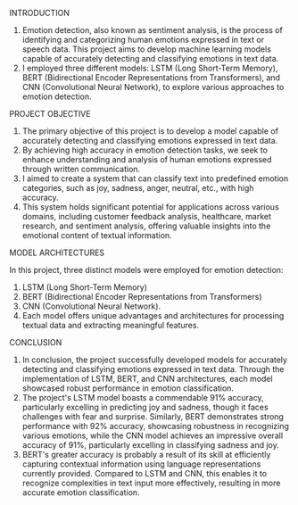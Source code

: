 INTRODUCTION

1. Emotion detection, also known as sentiment analysis, is the process of identifying and categorizing human emotions expressed in text or speech data. This project aims to develop machine learning models capable of accurately detecting and classifying emotions in text data.
2. I employed three different models: LSTM (Long Short-Term Memory), BERT (Bidirectional Encoder Representations from Transformers), and CNN (Convolutional Neural Network), to explore various approaches to emotion detection.

PROJECT OBJECTIVE

1. The primary objective of this project is to develop a model capable of accurately detecting and classifying emotions expressed in text data.
2. By achieving high accuracy in emotion detection tasks, we seek to enhance understanding and analysis of human emotions expressed through written communication.
3. I aimed to create a system that can classify text into predefined emotion categories, such as joy, sadness, anger, neutral, etc., with high accuracy.
4. This system holds significant potential for applications across various domains, including customer feedback analysis, healthcare, market research, and sentiment analysis, offering valuable insights into the emotional content of textual information.

MODEL ARCHITECTURES

In this project, three distinct models were employed for emotion detection:
1. LSTM (Long Short-Term Memory)
2. BERT (Bidirectional Encoder Representations from Transformers)
3. CNN (Convolutional Neural Network).
4. Each model offers unique advantages and architectures for processing textual data and extracting meaningful features.

CONCLUSION

1. In conclusion, the project successfully developed models for accurately detecting and classifying emotions expressed in text data. Through the implementation of LSTM, BERT, and CNN architectures, each model showcased robust performance in emotion classification.
2. The project's LSTM model boasts a commendable 91% accuracy, particularly excelling in predicting joy and sadness, though it faces challenges with fear and surprise. Similarly, BERT demonstrates strong performance with 92% accuracy, showcasing robustness in recognizing various emotions, while the CNN model achieves an impressive overall accuracy of 91%, particularly excelling in classifying sadness and joy.
3. BERT's greater accuracy is probably a result of its skill at efficiently capturing contextual information using language representations currently provided. Compared to LSTM and CNN, this enables it to recognize complexities in text input more effectively, resulting in more accurate emotion classification.
